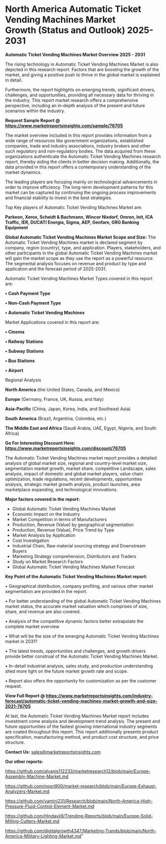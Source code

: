 # North America Automatic Ticket Vending Machines Market Growth (Status and Outlook) 2025-2031

<Strong> Automatic Ticket Vending Machines Market Overview 2025 - 2031</strong>

The rising technology in Automatic Ticket Vending Machines Market is also depicted in this research report. Factors that are boosting the growth of the market, and giving a positive push to thrive in the global market is explained in detail.

Furthermore, the report highlights on emerging trends, significant drivers, challenges, and opportunities, providing all necessary data for thriving in the industry. This report market research offers a comprehensive perspective, including an in-depth analysis of the present and future scenarios within the industry.

<strong>Request Sample Report @ <a href=https://www.marketreportsinsights.com/sample/76705>https://www.marketreportsinsights.com/sample/76705</a></strong>

The market overview included in this report provides information from a wide range of resources like government organizations, established companies, trade and industry associations, industry brokers and other such regulatory and non-regulatory bodies. The data acquired from these organizations authenticate the Automatic Ticket Vending Machines research report, thereby aiding the clients in better decision making. Additionally, the data provided in this report offers a contemporary understanding of the market dynamics.

The leading players are focusing mainly on technological advancements in order to improve efficiency. The long-term development patterns for this market can be captured by continuing the ongoing process improvements and financial stability to invest in the best strategies.

Top Key players of Automatic Ticket Vending Machines Market are:

<strong>Parkeon, Xerox, Scheidt & Bachmann, Wincor Nixdorf, Omron, Init, ICA Traffic, IER, DUCATI Energia, Sigma, AEP, Genfare, GRG Banking Equipment</strong>

<strong><b>Global Automatic Ticket Vending Machines Market Scope and Size:</b></strong>
The Automatic Ticket Vending Machines market is declared segment by company, region (country), type, and application. Players, stakeholders, and other participants in the global Automatic Ticket Vending Machines market will gain the market scope as they use the report as a powerful resource. The segmental analysis focuses on revenue and product by type and application and the forecast period of 2025-2031.

Automatic Ticket Vending Machines Market Types covered in this report are:

<strong>• Cash Payment Type

• Non-Cash Payment Type

• Automatic Ticket Vending Machines</strong>

Market Applications covered in this report are:

<strong>• Cinema

• Railway Stations

• Subway Stations

• Bus Stations

• Airport</strong> 

Regional Analysis

<strong>North America</strong> (the United States, Canada, and Mexico)

<strong>Europe</strong> (Germany, France, UK, Russia, and Italy)

<strong>Asia-Pacific</strong> (China, Japan, Korea, India, and Southeast Asia)

<strong>South America</strong> (Brazil, Argentina, Colombia, etc.)

<strong>The Middle East and Africa</strong> (Saudi Arabia, UAE, Egypt, Nigeria, and South Africa)

<strong>Go For Interesting Discount Here: <a href=https://www.marketreportsinsights.com/discount/76705>https://www.marketreportsinsights.com/discount/76705</a></strong>

The Automatic Ticket Vending Machines market report provides a detailed analysis of global market size, regional and country-level market size, segmentation market growth, market share, competitive Landscape, sales analysis, impact of domestic and global market players, value chain optimization, trade regulations, recent developments, opportunities analysis, strategic market growth analysis, product launches, area marketplace expanding, and technological innovations.

<strong><b>Major factors covered in the report:</b></strong>
<ul>
  <li>Global Automatic Ticket Vending Machines Market </li>
  <li>Economic Impact on the Industry</li>
  <li>Market Competition in terms of Manufacturers</li>
  <li>Production, Revenue (Value) by geographical segmentation</li>
  <li>Production, Revenue (Value), Price Trend by Type</li>
  <li>Market Analysis by Application</li>
  <li>Cost Investigation</li>
  <li>Industrial Chain, Raw material sourcing strategy and Downstream Buyers</li>
  <li>Marketing Strategy comprehension, Distributors and Traders</li>
  <li>Study on Market Research Factors</li>
  <li>Global Automatic Ticket Vending Machines Market Forecast</li>
</ul>

<strong><b>Key Point of the Automatic Ticket Vending Machines Market report:</b></strong>

• Geographical distribution, company profiling, and various other market segmentation are provided in the report.

• For better understanding of the global Automatic Ticket Vending Machines market status, the accurate market valuation which comprises of size, share, and revenue are also covered.

• Analysis of the competitive dynamic factors better extrapolate the complete market overview

• What will be the size of the emerging Automatic Ticket Vending Machines market in 2031?

• The latest trends, opportunities and challenges, and growth drivers provide better construal of the Automatic Ticket Vending Machines Market.

• In-detail industrial analysis, sales study, and production understanding shed more light on the future market growth rate and scope.

• Report also offers the opportunity for customization as per the customer request.

<strong><b>View Full Report @ <a href=https://www.marketreportsinsights.com/industry-forecast/automatic-ticket-vending-machines-market-growth-and-size-2021-76705>https://www.marketreportsinsights.com/industry-forecast/automatic-ticket-vending-machines-market-growth-and-size-2021-76705</a></b></strong>


At last, the Automatic Ticket Vending Machines Market report includes investment come analysis and development trend analysis. The present and future opportunities of the fastest growing international industry segments are coated throughout this report. This report additionally presents product specification, manufacturing method, and product cost structure, and price structure.

<strong>Contact Us:</strong>
sales@marketreportsinsights.com

<strong>Our other reports:</strong>

<a href=https://github.com/alyanis112233/marketresearch12/blob/main/Europe-Assembly-Machine-Market.md>https://github.com/alyanis112233/marketresearch12/blob/main/Europe-Assembly-Machine-Market.md</a>

<a href=https://github.com/noori900/market-research/blob/main/Europe-Exhaust-Analyzers-Market.md>https://github.com/noori900/market-research/blob/main/Europe-Exhaust-Analyzers-Market.md</a>

<a href=https://github.com/yamini231/Research/blob/main/North-America-High-Pressure-Fluid-Control-Element-Market.md>https://github.com/yamini231/Research/blob/main/North-America-High-Pressure-Fluid-Control-Element-Market.md</a>

<a href=https://github.com/Hindavii9/Trending-Reports/blob/main/Europe-Solid-Milling-Cutters-Market.md>https://github.com/Hindavii9/Trending-Reports/blob/main/Europe-Solid-Milling-Cutters-Market.md</a>

<a href=https://github.com/digitalgrowth4347/Marketing-Trands/blob/main/North-America-Military-Lighting-Market.md>https://github.com/digitalgrowth4347/Marketing-Trands/blob/main/North-America-Military-Lighting-Market.md</a>"
